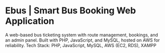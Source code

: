 # Ebus | Smart Bus Booking Web Application
 A web-based bus ticketing system with route management, bookings, and an admin panel. Built with PHP, JavaScript, and MySQL, hosted on AWS for reliability.  Tech Stack: PHP, JavaScript, MySQL, AWS (EC2, RDS), XAMPP
